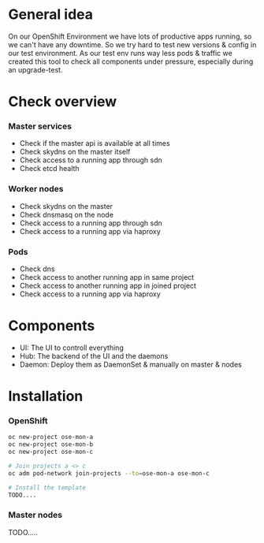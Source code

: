 # General idea
On our OpenShift Environment we have lots of productive apps running, so we can't have any downtime. 
So we try hard to test new versions & config in our test environment. As our test env runs way less pods & traffic we created this tool to check all components under pressure, especially during an upgrade-test.

# Check overview

### Master services
- Check if the master api is available at all times
- Check skydns on the master itself
- Check access to a running app through sdn
- Check etcd health

### Worker nodes
- Check skydns on the master
- Check dnsmasq on the node
- Check access to a running app through sdn
- Check access to a running app via haproxy

### Pods
- Check dns
- Check access to another running app in same project
- Check access to another running app in joined project
- Check access to a running app via haproxy

# Components
- UI: The UI to controll everything
- Hub: The backend of the UI and the daemons
- Daemon: Deploy them as DaemonSet & manually on master & nodes

# Installation

### OpenShift
```bash
oc new-project ose-mon-a
oc new-project ose-mon-b
oc new-project ose-mon-c

# Join projects a <> c
oc adm pod-network join-projects --to=ose-mon-a ose-mon-c

# Install the template
TODO....

```

### Master nodes
TODO.....
